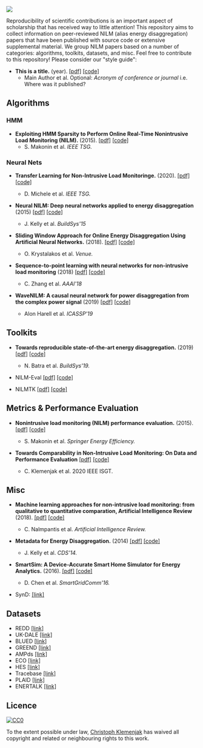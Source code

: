 ![](http://wwwu.aau.at/chklemen/Untitled-49.png)

Reproducibility of scientific contributions is an important aspect of scholarship that has received way to little attention! This repository aims to collect information on peer-reviewed NILM (alias energy disaggregation) papers that have been published with source code or extensive supplemental material. We group NILM papers based on a number of categories: algorithms, toolkits, datasets, and misc. Feel free to contribute to this repository! Please consider our "style guide":

- **This is a title.** (year). [[pdf]](link-to-pdf) [[code]](link-to-code)
  - Main Author et al. Optional: *Acronym of conference or journal* i.e. Where was it published?

<!--
- **.** (). [[pdf]]() [[code]]()
  -  et al. *Venue.*
-->


## Algorithms

### HMM

- **Exploiting HMM Sparsity to Perform Online Real-Time Nonintrusive Load Monitoring (NILM).** (2015). [[pdf]](http://makonin.com/doc/TSG_2015.pdf) [[code]](https://github.com/smakonin/SparseNILM)
  - S. Makonin et al. *IEEE TSG.*

### Neural Nets

- **Transfer Learning for Non-Intrusive Load Monitoringe.** (2020). [[pdf]](https://ieeexplore.ieee.org/document/8818314) [[code]](https://github.com/MingjunZhong/transferNILM)
  - D. Michele et al. *IEEE TSG.*
  
- **Neural NILM: Deep neural networks applied to energy disaggregation** (2015) [[pdf]](http://jack-kelly.com/files/writing/neural_nilm.pdf) [[code]](https://github.com/JackKelly/neuralnilm)
  - J. Kelly et al. *BuildSys'15*

- **Sliding Window Approach for Online Energy Disaggregation Using Artificial Neural Networks.** (2018). [[pdf]](https://dl.acm.org/citation.cfm?doid=3200947.3201011) [[code]](https://github.com/OdysseasKr/online-nilm)
    - O. Krystalakos et al. *Venue.*

- **Sequence-to-point learning with neural networks for non-intrusive load monitoring** (2018) [[pdf]](https://www.aaai.org/ocs/index.php/AAAI/AAAI18/paper/view/16623/15980) [[code]](https://github.com/MingjunZhong/NeuralNetNilm)
  - C. Zhang et al. *AAAI'18*

- **WaveNILM: A causal neural network for power disaggregation from the complex power signal** (2019) [[pdf]](https://arxiv.org/pdf/1902.08736.pdf) [[code]](https://github.com/picagrad/WaveNILM)
  - Alon Harell et al. *ICASSP'19*


## Toolkits

- **Towards reproducible state-of-the-art energy disaggregation.** (2019) [[pdf]](https://nipunbatra.github.io/papers/batra_buildsys_19.pdf) [[code]](https://github.com/nilmtk/nilmtk-contrib)
  - N. Batra et al. *BuildSys'19.*


- NILM-Eval [[pdf]]() [[code]](https://github.com/beckel/nilm-eval)
- NILMTK [[pdf]](https://arxiv.org/pdf/1404.3878v1.pdf) [[code]](https://github.com/nilmtk/nilmtk)

## Metrics & Performance Evaluation

- **Nonintrusive load monitoring (NILM) performance evaluation.** (2015). [[pdf]](https://link.springer.com/article/10.1007%2Fs12053-014-9306-2) [[code]](https://github.com/smakonin/NILM_PerformanceEval)
  -  S. Makonin et al. *Springer Energy Efficiency.*

- **Towards Comparability in Non-Intrusive Load Monitoring: On Data and Performance Evaluation** [[pdf]](http://makonin.com/doc/ISGT-NA_2020b.pdf) [[code]]()
  - C. Klemenjak et al. 2020 IEEE ISGT.

## Misc

- **Machine learning approaches for non-intrusive load monitoring: from qualitative to quantitative comparation, Artificial Intelligence Review** (2018). [[pdf]](https://intelligence.csd.auth.gr/publications/machine-learning-approaches-for-non-intrusive-load-monitoring-from-qualitative-to-quantitative-comparation/) [[code]](https://github.com/ChristoferNal/power-disaggregation-complexity)
  - C. Nalmpantis et al. *Artificial Intelligence Review.*

- **Metadata for Energy Disaggregation.** (2014) [[pdf]](https://ieeexplore.ieee.org/document/6903193) [[code]](https://github.com/nilmtk/nilm_metadata)
  - J. Kelly et al. *CDS'14.*

- **SmartSim: A Device-Accurate Smart Home Simulator for Energy Analytics.** (2016). [[pdf]]() [[code]](https://github.com/sustainablecomputinglab/smartsim)
    - D. Chen et al. *SmartGridComm'16.*

- SynD: [[link]](https://github.com/klemenjak/SynD/)

## Datasets

- REDD [[link]](http://redd.csail.mit.edu/)
- UK-DALE [[link]](https://www.nature.com/articles/sdata20157)
- BLUED [[link]](http://portoalegre.andrew.cmu.edu:88/BLUED/)
- GREEND [[link]](https://sourceforge.net/projects/greend/)
- AMPds [[link]](http://ampds.org/)
- ECO [[link]](http://www.vs.inf.ethz.ch/res/show.html?what=eco-data)
- HES [[link]](http://randd.defra.gov.uk/Default.aspx?Menu=Menu&Module=More&Location=None&ProjectID=17359&FromSearch=Y&Publisher=1&SearchText=EV0702&SortString=ProjectCode&SortOrder=Asc&Paging=10#Description)
- Tracebase [[link]](https://github.com/areinhardt/tracebase)
- PLAID [[link]](http://www.plaidplug.com/)
- ENERTALK [[link]](https://www.nature.com/articles/s41597-019-0212-5)


## Licence
[![CC0](http://mirrors.creativecommons.org/presskit/buttons/88x31/svg/cc-zero.svg)](https://creativecommons.org/publicdomain/zero/1.0/)

To the extent possible under law, [Christoph Klemenjak](https://github.com/klemenjak) has waived all copyright and related or neighbouring rights to this work.
